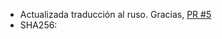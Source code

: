 - Actualizada traducción al ruso. Gracias, [PR #5](https://github.com/jpavonabian/Gestor-de-Pomodoros/pull/5)
- SHA256: 